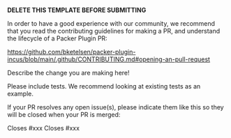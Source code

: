 **DELETE THIS TEMPLATE BEFORE SUBMITTING**

In order to have a good experience with our community, we recommend that you
read the contributing guidelines for making a PR, and understand the lifecycle
of a Packer Plugin PR:

https://github.com/bketelsen/packer-plugin-incus/blob/main/.github/CONTRIBUTING.md#opening-an-pull-request

Describe the change you are making here!

Please include tests. We recommend looking at existing tests as an example. 

If your PR resolves any open issue(s), please indicate them like this so they will be closed when your PR is merged:

Closes #xxx
Closes #xxx

